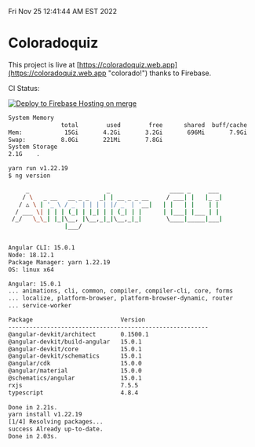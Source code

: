 Fri Nov 25 12:41:44 AM EST 2022

# Coloradoquiz


This project is live at [https://coloradoquiz.web.app](https://coloradoquiz.web.app "colorado!") thanks to Firebase.

CI Status: 

[![Deploy to Firebase Hosting on merge](https://github.com/teamkushal/coloradoquiz/actions/workflows/firebase-hosting-merge.yml/badge.svg)](https://github.com/teamkushal/coloradoquiz/actions/workflows/firebase-hosting-merge.yml)

```bash
System Memory
               total        used        free      shared  buff/cache   available
Mem:            15Gi       4.2Gi       3.2Gi       696Mi       7.9Gi        10Gi
Swap:          8.0Gi       221Mi       7.8Gi
System Storage
2.1G	.
```
```bash
yarn run v1.22.19
$ ng version

     _                      _                 ____ _     ___
    / \   _ __   __ _ _   _| | __ _ _ __     / ___| |   |_ _|
   / △ \ | '_ \ / _` | | | | |/ _` | '__|   | |   | |    | |
  / ___ \| | | | (_| | |_| | | (_| | |      | |___| |___ | |
 /_/   \_\_| |_|\__, |\__,_|_|\__,_|_|       \____|_____|___|
                |___/
    

Angular CLI: 15.0.1
Node: 18.12.1
Package Manager: yarn 1.22.19
OS: linux x64

Angular: 15.0.1
... animations, cli, common, compiler, compiler-cli, core, forms
... localize, platform-browser, platform-browser-dynamic, router
... service-worker

Package                         Version
---------------------------------------------------------
@angular-devkit/architect       0.1500.1
@angular-devkit/build-angular   15.0.1
@angular-devkit/core            15.0.1
@angular-devkit/schematics      15.0.1
@angular/cdk                    15.0.0
@angular/material               15.0.0
@schematics/angular             15.0.1
rxjs                            7.5.5
typescript                      4.8.4
    
Done in 2.21s.
yarn install v1.22.19
[1/4] Resolving packages...
success Already up-to-date.
Done in 2.03s.
```
```bash
